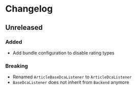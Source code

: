 # Changelog

## Unreleased

### Added

 - Add bundle configuration to disable rating types

### Breaking

 - Renamed `ArticleBaseDcaListener` to `ArticleDcaListener`
 - `BaseDcaListener` does not inherit from `Backend` anymore
